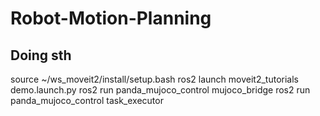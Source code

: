 # Robot-Motion-Planning

## Doing sth
source ~/ws_moveit2/install/setup.bash
ros2 launch moveit2_tutorials demo.launch.py
ros2 run panda_mujoco_control mujoco_bridge
ros2 run panda_mujoco_control task_executor